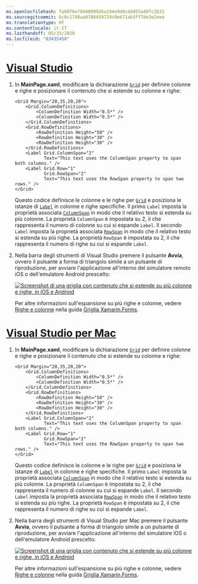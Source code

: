 ```yaml
---
ms.openlocfilehash: fa88f6e7844899926a194e9d0cdd455a497c2b31
ms.sourcegitcommit: bc0c1740aa0708459729c0e671ab3ff7de3e2eee
ms.translationtype: HT
ms.contentlocale: it-IT
ms.lasthandoff: 05/15/2020
ms.locfileid: "83435458"
---
```

# <a name="visual-studio"></a>[Visual Studio](#tab/vswin)

1. In **MainPage.xaml**, modificare la dichiarazione [`Grid`](xref:Xamarin.Forms.Grid) per definire colonne e righe e posizionare il contenuto che si estende su colonne e righe:

    ```xaml
    <Grid Margin="20,35,20,20">
        <Grid.ColumnDefinitions>
            <ColumnDefinition Width="0.5*" />
            <ColumnDefinition Width="0.5*" />
        </Grid.ColumnDefinitions>
        <Grid.RowDefinitions>
            <RowDefinition Height="50" />
            <RowDefinition Height="30" />
            <RowDefinition Height="30" />
        </Grid.RowDefinitions>
        <Label Grid.ColumnSpan="2"
               Text="This text uses the ColumnSpan property to span both columns." />
        <Label Grid.Row="1"
               Grid.RowSpan="2"
               Text="This text uses the RowSpan property to span two rows." />
    </Grid>
    ```

    Questo codice definisce le colonne e le righe per [`Grid`](xref:Xamarin.Forms.Grid) e posiziona le istanze di [`Label`](xref:Xamarin.Forms.Label) in colonne e righe specifiche. Il primo `Label` imposta la proprietà associata [`ColumnSpan`](xref:Xamarin.Forms.Grid.ColumnSpanProperty) in modo che il relativo testo si estenda su più colonne. La proprietà `ColumnSpan` è impostata su 2, il che rappresenta il numero di colonne su cui si espande `Label`. Il secondo `Label` imposta la proprietà associata [`RowSpan`](xref:Xamarin.Forms.Grid.RowSpanProperty) in modo che il relativo testo si estenda su più righe. La proprietà `RowSpan` è impostata su 2, il che rappresenta il numero di righe su cui si espande `Label`.

1. Nella barra degli strumenti di Visual Studio premere il pulsante **Avvia**, ovvero il pulsante a forma di triangolo simile a un pulsante di riproduzione, per avviare l'applicazione all'interno del simulatore remoto iOS o dell'emulatore Android prescelto:

    [![Screenshot di una griglia con contenuto che si estende su più colonne e righe, in iOS e Android](../images/span-columns-rows.png "Griglia con contenuto che si estende in colonne e righe")](../images/span-columns-rows-large.png#lightbox "Griglia con contenuto che si estende in colonne e righe")

    Per altre informazioni sull'espansione su più righe e colonne, vedere [Righe e colonne](~/xamarin-forms/user-interface/layouts/grid.md#rows-and-columns) nella guida [Griglia Xamarin.Forms](~/xamarin-forms/user-interface/layouts/grid.md).

# <a name="visual-studio-for-mac"></a>[Visual Studio per Mac](#tab/vsmac)

1. In **MainPage.xaml**, modificare la dichiarazione [`Grid`](xref:Xamarin.Forms.Grid) per definire colonne e righe e posizionare il contenuto che si estende su colonne e righe:

    ```xaml
    <Grid Margin="20,35,20,20">
        <Grid.ColumnDefinitions>
            <ColumnDefinition Width="0.5*" />
            <ColumnDefinition Width="0.5*" />
        </Grid.ColumnDefinitions>
        <Grid.RowDefinitions>
            <RowDefinition Height="50" />
            <RowDefinition Height="30" />
            <RowDefinition Height="30" />
        </Grid.RowDefinitions>
        <Label Grid.ColumnSpan="2"
               Text="This text uses the ColumnSpan property to span both columns." />
        <Label Grid.Row="1"
               Grid.RowSpan="2"
               Text="This text uses the RowSpan property to span two rows." />
    </Grid>
    ```

    Questo codice definisce le colonne e le righe per [`Grid`](xref:Xamarin.Forms.Grid) e posiziona le istanze di [`Label`](xref:Xamarin.Forms.Label) in colonne e righe specifiche. Il primo `Label` imposta la proprietà associata [`ColumnSpan`](xref:Xamarin.Forms.Grid.ColumnSpanProperty) in modo che il relativo testo si estenda su più colonne. La proprietà `ColumnSpan` è impostata su 2, il che rappresenta il numero di colonne su cui si espande `Label`. Il secondo `Label` imposta la proprietà associata [`RowSpan`](xref:Xamarin.Forms.Grid.RowSpanProperty) in modo che il relativo testo si estenda su più righe. La proprietà `RowSpan` è impostata su 2, il che rappresenta il numero di righe su cui si espande `Label`.

1. Nella barra degli strumenti di Visual Studio per Mac premere il pulsante **Avvia**, ovvero il pulsante a forma di triangolo simile a un pulsante di riproduzione, per avviare l'applicazione all'interno del simulatore iOS o dell'emulatore Android prescelto:

    [![Screenshot di una griglia con contenuto che si estende su più colonne e righe, in iOS e Android](../images/span-columns-rows.png "Griglia con contenuto che si estende in colonne e righe")](../images/span-columns-rows-large.png#lightbox "Griglia con contenuto che si estende in colonne e righe")

    Per altre informazioni sull'espansione su più righe e colonne, vedere [Righe e colonne](~/xamarin-forms/user-interface/layouts/grid.md#rows-and-columns) nella guida [Griglia Xamarin.Forms](~/xamarin-forms/user-interface/layouts/grid.md).
